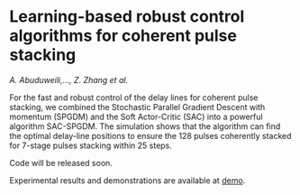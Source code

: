 # Learning-based robust control algorithms for coherent pulse stacking

*A. Abuduweili,..., Z. Zhang et al.*

For the fast and robust control of the delay lines for coherent pulse stacking, we combined the Stochastic Parallel Gradient Descent with momentum (SPGDM) and the Soft Actor-Critic (SAC) into a powerful algorithm SAC-SPGDM. The simulation shows that the algorithm can find the optimal delay-line positions to ensure the 128 pulses coherently stacked for 7-stage pulses stacking within 25 steps. 

Code will be released soon.

Experimental results and demonstrations are available at [demo](demo).
